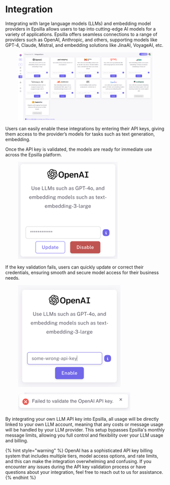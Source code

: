 # Integration

Integrating with large language models (LLMs) and embedding model providers in Epsilla allows users to tap into cutting-edge AI models for a variety of applications. Epsilla offers seamless connections to a range of providers such as OpenAI, Anthropic, and others, supporting models like GPT-4, Claude, Mistral, and embedding solutions like JinaAI, VoyageAI, etc.

<figure><img src=".gitbook/assets/Screenshot 2024-10-14 at 12.50.11 AM.png" alt=""><figcaption></figcaption></figure>

Users can easily enable these integrations by entering their API keys, giving them access to the provider’s models for tasks such as text generation, embedding.

Once the API key is validated, the models are ready for immediate use across the Epsilla platform.&#x20;

<figure><img src=".gitbook/assets/Screenshot 2024-10-14 at 12.51.46 AM.png" alt="" width="314"><figcaption></figcaption></figure>

If the key validation fails, users can quickly update or correct their credentials, ensuring smooth and secure model access for their business needs.

<figure><img src=".gitbook/assets/Screenshot 2024-10-14 at 12.50.56 AM (1).png" alt="" width="323"><figcaption></figcaption></figure>

<figure><img src=".gitbook/assets/Screenshot 2024-10-14 at 12.51.09 AM (1).png" alt="" width="354"><figcaption></figcaption></figure>

By integrating your own LLM API key into Epsilla, all usage will be directly linked to your own LLM account, meaning that any costs or message usage will be handled by your LLM provider. This setup bypasses Epsilla's monthly message limits, allowing you full control and flexibility over your LLM usage and billing.

{% hint style="warning" %}
OpenAI has a sophisticated API key billing system that includes multiple tiers, model access options, and rate limits, and this can make the integration overwhelming and confusing. If you encounter any issues during the API key validation process or have questions about your integration, feel free to reach out to us for assistance.
{% endhint %}
